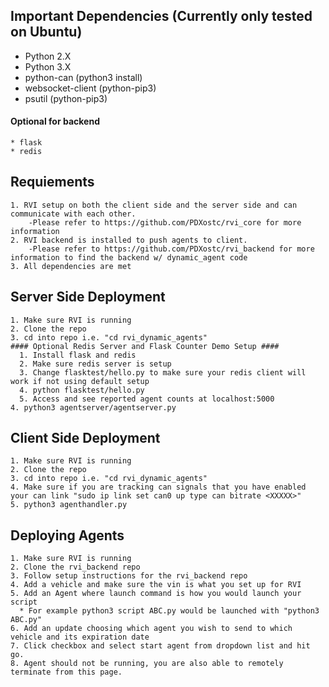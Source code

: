 ## Important Dependencies (Currently only tested on Ubuntu) ##
* Python 2.X
* Python 3.X
* python-can (python3 install)
* websocket-client (python-pip3)
* psutil (python-pip3)

#### Optional for backend ####
	* flask 
	* redis 

## Requiements ##
	1. RVI setup on both the client side and the server side and can communicate with each other.
		-Please refer to https://github.com/PDXostc/rvi_core for more information
	2. RVI backend is installed to push agents to client.
		-Please refer to https://github.com/PDXostc/rvi_backend for more information to find the backend w/ dynamic_agent code
	3. All dependencies are met
 
## Server Side Deployment ##
	1. Make sure RVI is running
	2. Clone the repo
	3. cd into repo i.e. "cd rvi_dynamic_agents"
	#### Optional Redis Server and Flask Counter Demo Setup ####
	  1. Install flask and redis
	  2. Make sure redis server is setup
	  3. Change flasktest/hello.py to make sure your redis client will work if not using default setup
	  4. python flasktest/hello.py
	  5. Access and see reported agent counts at localhost:5000
	4. python3 agentserver/agentserver.py

## Client Side Deployment ##
	1. Make sure RVI is running
	2. Clone the repo
	3. cd into repo i.e. "cd rvi_dynamic_agents"
	4. Make sure if you are tracking can signals that you have enabled your can link "sudo ip link set can0 up type can bitrate <XXXXX>" 
	5. python3 agenthandler.py

## Deploying Agents ##
	1. Make sure RVI is running
	2. Clone the rvi_backend repo
	3. Follow setup instructions for the rvi_backend repo
	4. Add a vehicle and make sure the vin is what you set up for RVI
	5. Add an Agent where launch command is how you would launch your script 
	  * For example python3 script ABC.py would be launched with "python3 ABC.py"
	6. Add an update choosing which agent you wish to send to which vehicle and its expiration date
	7. Click checkbox and select start agent from dropdown list and hit go.
	8. Agent should not be running, you are also able to remotely terminate from this page.

